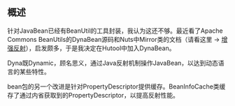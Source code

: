 ## 概述

针对JavaBean已经有BeanUtil的工具封装，我认为这还不够。最近看了Apache Commons BeanUtils的DynaBean源码和Nuts中Mirror类的文档（请看这里 -> [增强反射](http://nutzam.com/core/lang/mirror.html)），启发颇多，于是我决定在Hutool中加入DynaBean。

Dyna既Dynamic，顾名思义，通过Java反射机制操作JavaBean，以达到动态语言的某些特性。

bean包的另一个改进是针对PropertyDescriptor提供缓存。BeanInfoCache类缓存了通过内省获取到的PropertyDescriptor，以提高反射性能。


